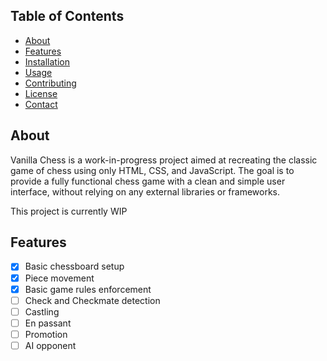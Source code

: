 ## Table of Contents
- [About](#about)
- [Features](#features)
- [Installation](#installation)
- [Usage](#usage)
- [Contributing](#contributing)
- [License](#license)
- [Contact](#contact)

## About
Vanilla Chess is a work-in-progress project aimed at recreating the classic game of chess using only HTML, CSS, and JavaScript. The goal is to provide a fully functional chess game with a clean and simple user interface, without relying on any external libraries or frameworks.

This project is currently WIP

## Features
- [x] Basic chessboard setup
- [x] Piece movement
- [x] Basic game rules enforcement
- [ ] Check and Checkmate detection
- [ ] Castling
- [ ] En passant
- [ ] Promotion
- [ ] AI opponent
